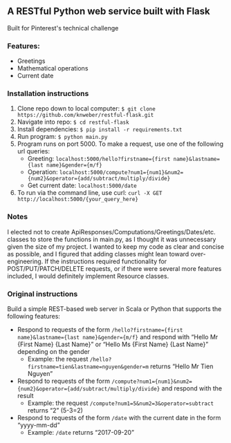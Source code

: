 ## A RESTful Python web service built with Flask
Built for Pinterest's technical challenge

### Features:
  - Greetings
  - Mathematical operations
  - Current date
  
### Installation instructions
  1. Clone repo down to local computer: ```$ git clone https://github.com/knweber/restful-flask.git```
  2. Navigate into repo: ```$ cd restful-flask```
  3. Install dependencies: ```$ pip install -r requirements.txt```
  3. Run program: ```$ python main.py```
  4. Program runs on port 5000. To make a request, use one of the following url queries:
      - Greeting: ```localhost:5000/hello?firstname={first name}&lastname={last name}&gender={m/f}```
      - Operation: ```localhost:5000/compute?num1={num1}&num2={num2}&operator={add/subtract/multiply/divide}```
      - Get current date: ```localhost:5000/date```
  5. To run via the command line, use curl: ```curl -X GET http://localhost:5000/{your_query_here}```

### Notes

I elected not to create ApiResponses/Computations/Greetings/Dates/etc. classes to store the functions in main.py, as I thought it was unnecessary given the size of my project. I wanted to keep my code as clear and concise as possible, and I figured that adding classes might lean toward over-engineering. If the instructions required functionality for POST/PUT/PATCH/DELETE requests, or if there were several more features included, I would definitely implement Resource classes.

### Original instructions

Build a simple REST-based web server in Scala or Python that supports the following features:
  - Respond to requests of the form ```/hello?firstname={first name}&lastname={last name}&gender={m/f}``` and respond with “Hello Mr {First Name} {Last Name}” or “Hello Ms {First Name} {Last Name}” depending on the gender
    - Example: the request ```/hello?firstname=tien&lastname=nguyen&gender=m``` returns “Hello Mr Tien Nguyen”
  - Respond to requests of the form ```/compute?num1={num1}&num2={num2}&operator={add/subtract/multiply/divide}``` and respond with the result
    - Example: the request ```/compute?num1=5&num2=3&operator=subtract``` returns “2” (5-3=2)
  - Respond to requests of the form ``/date`` with the current date in the form “yyyy-mm-dd”
    - Example: ``/date`` returns “2017-09-20”
